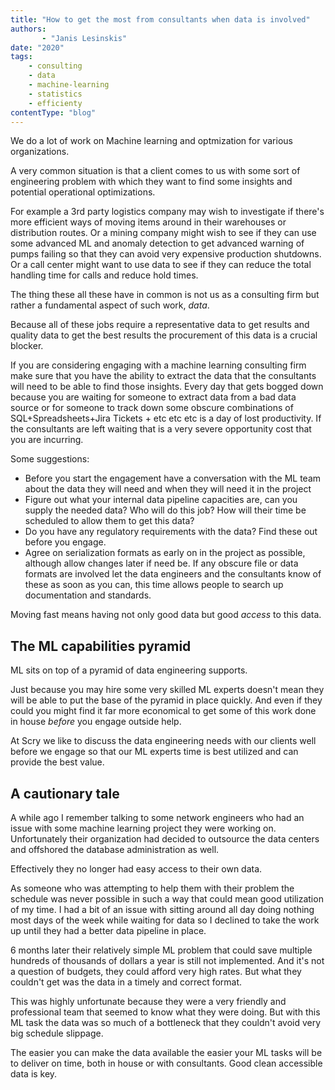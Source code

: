 ```yaml
---
title: "How to get the most from consultants when data is involved"
authors:
       - "Janis Lesinskis"
date: "2020"
tags:
    - consulting
    - data
    - machine-learning
    - statistics
    - efficienty
contentType: "blog"
---
```


We do a lot of work on Machine learning and optmization for various organizations.

A very common situation is that a client comes to us with some sort of engineering problem with which they want to find some insights and potential operational optimizations.

For example a 3rd party logistics company may wish to investigate if there's more efficient ways of moving items around in their warehouses or distribution routes. Or a mining company might wish to see if they can use some advanced ML and anomaly detection to get advanced warning of pumps failing so that they can avoid very expensive production shutdowns. Or a call center might want to use data to see if they can reduce the total handling time for calls and reduce hold times.

The thing these all these have in common is not us as a consulting firm but rather a fundamental aspect of such work, *data*.

Because all of these jobs require a representative data to get results and quality data to get the best results the procurement of this data is a crucial blocker.

If you are considering engaging with a machine learning consulting firm make sure that you have the ability to extract the data that the consultants will need to be able to find those insights. Every day that gets bogged down because you are waiting for someone to extract data from a bad data source or for someone to track down some obscure combinations of SQL+Spreadsheets+Jira Tickets + etc etc etc is a day of lost productivity. If the consultants are left waiting that is a very severe opportunity cost that you are incurring.


Some suggestions:

- Before you start the engagement have a conversation with the ML team about the data they will need and when they will need it in the project
- Figure out what your internal data pipeline capacities are, can you supply the needed data? Who will do this job? How will their time be scheduled to allow them to get this data?
- Do you have any regulatory requirements with the data? Find these out before you engage.
- Agree on serialization formats as early on in the project as possible, although allow changes later if need be. If any obscure file or data formats are involved let the data engineers and the consultants know of these as soon as you can, this time allows people to search up documentation and standards.

Moving fast means having not only good data but good *access* to this data.

## The ML capabilities pyramid

ML sits on top of a pyramid of data engineering supports.

Just because you may hire some very skilled ML experts doesn't mean they will be able to put the base of the pyramid in place quickly. And even if they could you might find it far more economical to get some of this work done in house *before* you engage outside help.

At Scry we like to discuss the data engineering needs with our clients well before we engage so that our ML experts time is best utilized and can provide the best value.

## A cautionary tale

A while ago I remember talking to some network engineers who had an issue with some machine learning project they were working on. Unfortunately their organization had decided to outsource the data centers and offshored the database administration as well.

Effectively they no longer had easy access to their own data.

As someone who was attempting to help them with their problem the schedule was never possible in such a way that could mean good utilization of my time. I had a bit of an issue with sitting around all day doing nothing most days of the week while waiting for data so I declined to take the work up until they had a better data pipeline in place.

6 months later their relatively simple ML problem that could save multiple hundreds of thousands of dollars a year is still not implemented. And it's not a question of budgets, they could afford very high rates. But what they couldn't get was the data in a timely and correct format.

This was highly unfortunate because they were a very friendly and professional team that seemed to know what they were doing. But with this ML task the data was so much of a bottleneck that they couldn't avoid very big schedule slippage.

The easier you can make the data available the easier your ML tasks will be to deliver on time, both in house or with consultants. Good clean accessible data is key.
